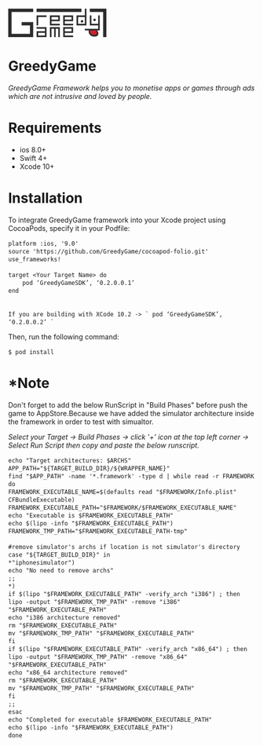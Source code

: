 

![GreedyGame](https://github.com/GreedyGame/ios-native-plugin/blob/master/gg_logo2x.png)

# GreedyGame

*GreedyGame Framework helps you to monetise apps or games through ads which are not intrusive and loved by people.*


# Requirements

  - ios 8.0+
  - Swift 4+
  - Xcode 10+

# Installation
   To integrate GreedyGame framework into your Xcode project using CocoaPods, specify it in your Podfile:


    platform :ios, '9.0'
  	source 'https://github.com/GreedyGame/cocoapod-folio.git'   
    use_frameworks!

	target <Your Target Name> do
	    pod ‘GreedyGameSDK’, ‘0.2.0.0.1’
	end
    
    
    If you are building with XCode 10.2 -> ` pod ‘GreedyGameSDK’, ‘0.2.0.0.2’ `
  Then, run the following command:

	$ pod install
    
 # *Note
Don't forget to add the below RunScript in "Build Phases" before push the game to AppStore.Because we have added the simulator architecture inside the framework in order to test with simualtor.
 
 
   *Select your Target -> Build Phases -> click '+' icon at the top left corner ->  Select Run Script then copy and paste the below runscript.*
 	
 
    echo "Target architectures: $ARCHS"
    APP_PATH="${TARGET_BUILD_DIR}/${WRAPPER_NAME}"
    find "$APP_PATH" -name '*.framework' -type d | while read -r FRAMEWORK
    do
    FRAMEWORK_EXECUTABLE_NAME=$(defaults read "$FRAMEWORK/Info.plist" CFBundleExecutable)
    FRAMEWORK_EXECUTABLE_PATH="$FRAMEWORK/$FRAMEWORK_EXECUTABLE_NAME"
    echo "Executable is $FRAMEWORK_EXECUTABLE_PATH"
    echo $(lipo -info "$FRAMEWORK_EXECUTABLE_PATH")
    FRAMEWORK_TMP_PATH="$FRAMEWORK_EXECUTABLE_PATH-tmp"
    
    #remove simulator's archs if location is not simulator's directory
    case "${TARGET_BUILD_DIR}" in
    *"iphonesimulator")
    echo "No need to remove archs"
    ;;
    *)
    if $(lipo "$FRAMEWORK_EXECUTABLE_PATH" -verify_arch "i386") ; then
    lipo -output "$FRAMEWORK_TMP_PATH" -remove "i386" "$FRAMEWORK_EXECUTABLE_PATH"
    echo "i386 architecture removed"
    rm "$FRAMEWORK_EXECUTABLE_PATH"
    mv "$FRAMEWORK_TMP_PATH" "$FRAMEWORK_EXECUTABLE_PATH"
    fi
    if $(lipo "$FRAMEWORK_EXECUTABLE_PATH" -verify_arch "x86_64") ; then
    lipo -output "$FRAMEWORK_TMP_PATH" -remove "x86_64" "$FRAMEWORK_EXECUTABLE_PATH"
    echo "x86_64 architecture removed"
    rm "$FRAMEWORK_EXECUTABLE_PATH"
    mv "$FRAMEWORK_TMP_PATH" "$FRAMEWORK_EXECUTABLE_PATH"
    fi
    ;;
    esac
    echo "Completed for executable $FRAMEWORK_EXECUTABLE_PATH"
    echo $(lipo -info "$FRAMEWORK_EXECUTABLE_PATH")
    done

